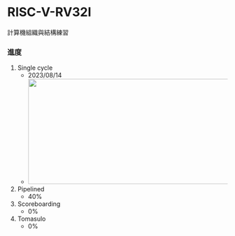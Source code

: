 # RISC-V-RV32I
計算機組織與結構練習

### 進度
1. Single cycle
    - 2023/08/14
    - <img src="https://i.imgur.com/XOOqGEV.jpg" width="637" height="241" />
2. Pipelined
    - 40%
3. Scoreboarding
    - 0%
4. Tomasulo
    - 0%
